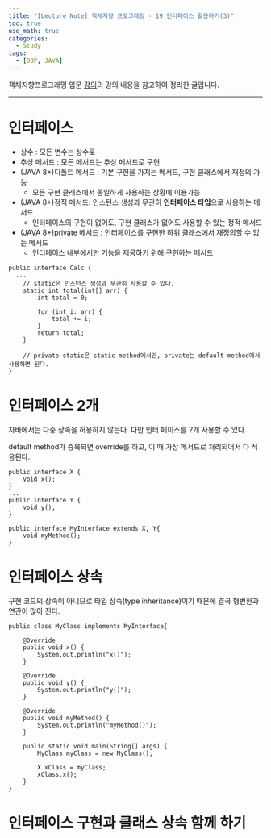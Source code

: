 ```yaml
---
title: "[Lecture Note] 객체지향 프로그래밍 - 19 인터페이스 활용하기(3)"
toc: true
use_math: true
categories:
  - Study
tags:
  - [OOP, JAVA]
---
```


객체지향프로그래밍 입문 [강의](https://www.inflearn.com/course/%EC%9E%90%EB%B0%94-%ED%94%84%EB%A1%9C%EA%B7%B8%EB%9E%98%EB%B0%8D-%EC%9E%85%EB%AC%B8/dashboard)의 강의 내용을 참고하여 정리한 글입니다.

******

# 인터페이스

- 상수 : 모든 변수는 상수로
- 추상 메서드 : 모든 메서드는 추상 메서드로 구현
- (JAVA 8+)디폴트 메서드 : 기본 구현을 가지는 메서드, 구현 클래스에서 재정의 가능
  -  모든 구현 클래스에서 동일하게 사용하는 상황에 이용가능
- (JAVA 8+)정적 메서드: 인스턴스 생성과 무관히 **인터페이스 타입**으로 사용하는 메서드
  - 인터페이스의 구현이 없어도, 구현 클래스가 없어도 사용할 수 있는 정적 메서드
- (JAVA 8+)private 메서드 : 인터페이스를 구현한 하위 클래스에서 재정의할 수 없는 메서드
  - 인터페이스 내부에서만 기능을 제공하기 위해 구현하는 메서드

```
public interface Calc {
  ...	
	// static은 인스턴스 생성과 무관히 사용할 수 있다.
	static int total(int[] arr) {
		int total = 0;
		
		for (int i: arr) {
			total += i;
		}
		return total;
	}
	
	// private static은 static method에서만, private는 default method에서 사용하면 된다.
}

```

# 인터페이스 2개

자바에서는 다중 상속을 허용하지 않는다. 다만 인터 페이스를 2개 사용할 수 있다.

default method가 중복되면 override를 하고, 이 때 가상 메서드로 처리되어서 다 적용된다.

```
public interface X {
	void x();
}
...
public interface Y {
	void y();
}
...
public interface MyInterface extends X, Y{
	void myMethod();
}
```

# 인터페이스 상속

구현 코드의 상속이 아니므로 타입 상속(type inheritance)이기 때문에 결국 형변환과 연관이 많아 진다.

```
public class MyClass implements MyInterface{

	@Override
	public void x() {
		System.out.println("x()");
	}

	@Override
	public void y() {
		System.out.println("y()");
	}

	@Override
	public void myMethod() {
		System.out.println("myMethod()");
	}
	
	public static void main(String[] args) {
		MyClass myClass = new MyClass();
		
		X xClass = myClass;
		xClass.x();
	}
}

```

# 인터페이스 구현과 클래스 상속 함께 하기